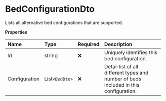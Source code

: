 # BedConfigurationDto

Lists all alternative bed configurations that are supported.

**Properties**

| Name          | Type           | Required | Description                                                                           |
| :------------ | :------------- | :------- | :------------------------------------------------------------------------------------ |
| Id            | string         | ❌       | Uniquely identifies this bed configuration.                                           |
| Configuration | List`<BedDto>` | ❌       | Detail list of all different types and number of beds included in this configuration. |

<!-- This file was generated by liblab | https://liblab.com/ -->
